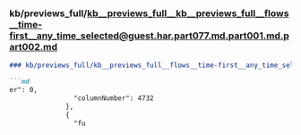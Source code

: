 ### kb/previews_full/kb__previews_full__kb__previews_full__flows__time-first__any_time_selected@guest.har.part077.md.part001.md.part002.md

```md
### kb/previews_full/kb__previews_full__flows__time-first__any_time_selected@guest.har.part077.md.part001.md (part 002)

```md
er": 0,
                "columnNumber": 4732
              },
              {
                "fu
```

```

```
